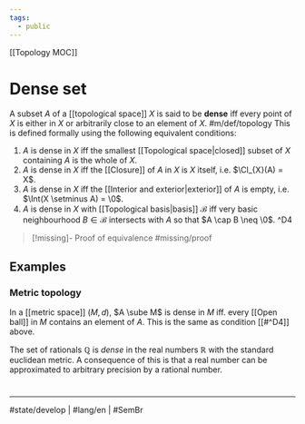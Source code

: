 ```yaml
---
tags:
  - public
---
```

[[Topology MOC]]
# Dense set
A subset $A$ of a [[topological space]] $X$ is said to be **dense** iff every point of $X$ is either in $X$ or arbitrarily close to an element of $X$. #m/def/topology 
This is defined formally using the following equivalent conditions:
1. $A$ is dense in $X$ iff the smallest [[Topological space|closed]] subset of $X$ containing $A$ is the whole of $X$.
2. $A$ is dense in $X$ iff the [[Closure]] of $A$ in $X$ is $X$ itself, i.e. $\Cl_{X}(A) = X$.
3. $A$ is dense in $X$ iff the [[Interior and exterior|exterior]] of $A$ is empty, i.e. $\Int(X \setminus A) = \0$.
4. $A$ is dense in $X$ with [[Topological basis|basis]] $\mathcal{B}$ iff very basic neighbourhood $B \in \mathcal{B}$ intersects with $A$ so that $A \cap B \neq \0$. ^D4

> [!missing]- Proof of equivalence
> #missing/proof

## Examples
### Metric topology
In a [[metric space]] $(M, d)$,
$A \sube M$ is dense in $M$ iff.
every [[Open ball]] in $M$ contains an element of $A$.
This is the same as condition [[#^D4]] above.

The set of rationals $\mathbb{Q}$ is _dense_ in the real numbers $\mathbb{R}$ with the standard euclidean metric.
A consequence of this is that a real number can be approximated to arbitrary precision by a rational number.

#
---
#state/develop | #lang/en | #SemBr
